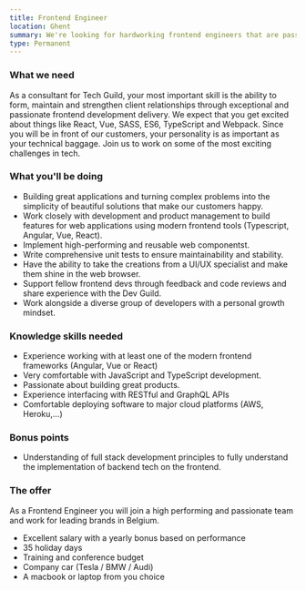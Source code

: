 ```yaml
---
title: Frontend Engineer
location: Ghent
summary: We're looking for hardworking frontend engineers that are passionate about building innovative websites and web apps for leading brands in Belgium.
type: Permanent
---
```


### What we need

As a consultant for Tech Guild, your most important skill is the ability to form, maintain and strengthen client relationships through exceptional and passionate frontend development delivery. We expect that you get excited about things like React, Vue, SASS, ES6, TypeScript and Webpack.  Since you will be in front of our customers, your personality is as important as your technical baggage. Join us to work on some of the most exciting challenges in tech.

### What you'll be doing

* Building great applications and turning complex problems into the simplicity of beautiful solutions that make our customers happy. 
* Work closely with development and product management to build features for web applications using modern frontend tools (Typescript, Angular, Vue, React).
* Implement high-performing and reusable web componentst.
* Write comprehensive unit tests to ensure maintainability and stability.
* Have the ability to take the creations from a UI/UX specialist and make them shine in the web browser.
* Support fellow frontend devs through feedback and code reviews and share experience with the Dev Guild. 
* Work alongside a diverse group of developers with a personal growth mindset.

### Knowledge skills needed

* Experience working with at least one of the modern frontend frameworks  (Angular, Vue or React)
* Very comfortable with JavaScript and TypeScript development.
* Passionate about building great products.
* Experience interfacing with RESTful and GraphQL APIs
* Comfortable deploying software to major cloud platforms (AWS, Heroku,...)

### Bonus points

* Understanding of full stack development principles to fully understand the implementation of backend tech on the frontend.

### The offer

As a Frontend Engineer you will join a high performing and passionate team and work for leading brands in Belgium.

* Excellent salary with a yearly bonus based on performance
* 35 holiday days
* Training and conference budget
* Company car (Tesla / BMW / Audi)
* A macbook or laptop from you choice 
